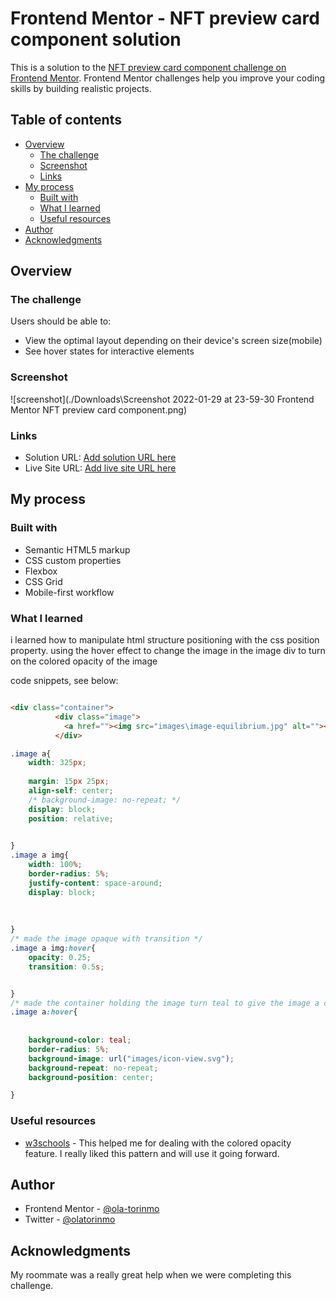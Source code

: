 # Frontend Mentor - NFT preview card component solution

This is a solution to the [NFT preview card component challenge on Frontend Mentor](https://www.frontendmentor.io/challenges/nft-preview-card-component-SbdUL_w0U). Frontend Mentor challenges help you improve your coding skills by building realistic projects. 

## Table of contents

- [Overview](#overview)
  - [The challenge](#the-challenge)
  - [Screenshot](#screenshot)
  - [Links](#links)
- [My process](#my-process)
  - [Built with](#built-with)
  - [What I learned](#what-i-learned)
  - [Useful resources](#useful-resources)
- [Author](#author)
- [Acknowledgments](#acknowledgments)


## Overview

### The challenge

Users should be able to:

- View the optimal layout depending on their device's screen size(mobile)
- See hover states for interactive elements

### Screenshot

![screenshot](./Downloads\Screenshot 2022-01-29 at 23-59-30 Frontend Mentor NFT preview card component.png)

### Links

- Solution URL: [Add solution URL here](https://your-solution-url.com)
- Live Site URL: [Add live site URL here](https://your-live-site-url.com)

## My process

### Built with

- Semantic HTML5 markup
- CSS custom properties
- Flexbox
- CSS Grid
- Mobile-first workflow

### What I learned
i learned how to manipulate html structure positioning with the css position property.
using the hover effect to change the image in the image div to turn on the colored opacity of the image



code snippets, see below:

```html

<div class="container">
          <div class="image">
            <a href=""><img src="images\image-equilibrium.jpg" alt=""></a>
          </div>
```
```css
.image a{
    width: 325px;
    
    margin: 15px 25px;
    align-self: center;
    /* background-image: no-repeat; */
    display: block;
    position: relative;
    

}
.image a img{
    width: 100%;
    border-radius: 5%;
    justify-content: space-around;
    display: block;
    
    
    
}
/* made the image opaque with transition */
.image a img:hover{
    opacity: 0.25;
    transition: 0.5s;


}
/* made the container holding the image turn teal to give the image a colored opacity */
.image a:hover{
    
  
    background-color: teal;
    border-radius: 5%;
    background-image: url("images/icon-view.svg");
    background-repeat: no-repeat;
    background-position: center;

}

```





### Useful resources

- [w3schools](https://www.w3schools.com) - This helped me for dealing with the colored opacity feature. I really liked this pattern and will use it going forward.


## Author


- Frontend Mentor - [@ola-torinmo](https://www.frontendmentor.io/profile/yourusername)
- Twitter - [@olatorinmo](https://www.twitter.com/yourusername)


## Acknowledgments

My roommate was a really great help when we were completing this challenge.

